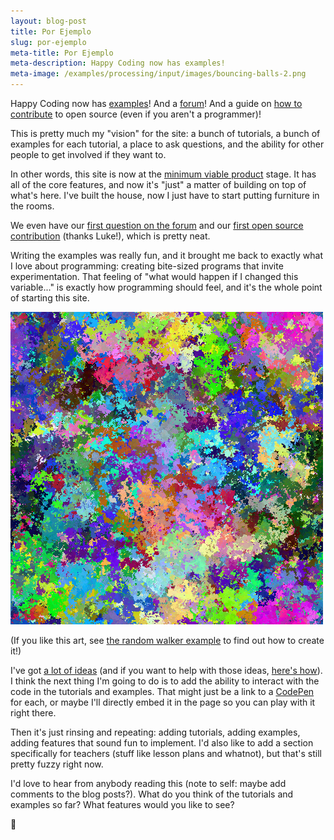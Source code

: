 ```yaml
---
layout: blog-post
title: Por Ejemplo
slug: por-ejemplo
meta-title: Por Ejemplo
meta-description: Happy Coding now has examples!
meta-image: /examples/processing/input/images/bouncing-balls-2.png
---
```


Happy Coding now has [examples](/examples/processing)! And a [forum](http://forum.HappyCoding.io)! And a guide on [how to contribute](https://github.com/KevinWorkman/HappyCoding/wiki/Contributing) to open source (even if you aren't a programmer)!

This is pretty much my "vision" for the site: a bunch of tutorials, a bunch of examples for each tutorial, a place to ask questions, and the ability for other people to get involved if they want to.

In other words, this site is now at the [minimum viable product](https://en.wikipedia.org/wiki/Minimum_viable_product) stage. It has all of the core features, and now it's "just" a matter of building on top of what's here. I've built the house, now I just have to start putting furniture in the rooms.

We even have our [first question on the forum](http://forum.happycoding.io/t/processing-code-problem/16) and our [first open source contribution](https://github.com/KevinWorkman/HappyCoding/commits?author=bigbass1997) (thanks Luke!), which is pretty neat.

Writing the examples was really fun, and it brought me back to exactly what I love about programming: creating bite-sized programs that invite experimentation. That feeling of "what would happen if I changed this variable..." is exactly how programming should feel, and it's the whole point of starting this site.

![random walker art](/examples/processing/animation/images/random-walker-3.png)

(If you like this art, see [the random walker example](/examples/processing/animation/random-walker) to find out how to create it!)

I've got [a lot of ideas](https://github.com/KevinWorkman/HappyCoding/issues) (and if you want to help with those ideas, [here's how](https://github.com/KevinWorkman/HappyCoding/wiki/Contributing)). I think the next thing I'm going to do is to add the ability to interact with the code in the tutorials and examples. That might just be a link to a [CodePen](http://codepen.io/) for each, or maybe I'll directly embed it in the page so you can play with it right there.

Then it's just rinsing and repeating: adding tutorials, adding examples, adding features that sound fun to implement. I'd also like to add a section specifically for teachers (stuff like lesson plans and whatnot), but that's still pretty fuzzy right now.

I'd love to hear from anybody reading this (note to self: maybe add comments to the blog posts?). What do you think of the tutorials and examples so far? What features would you like to see?

:frog:
